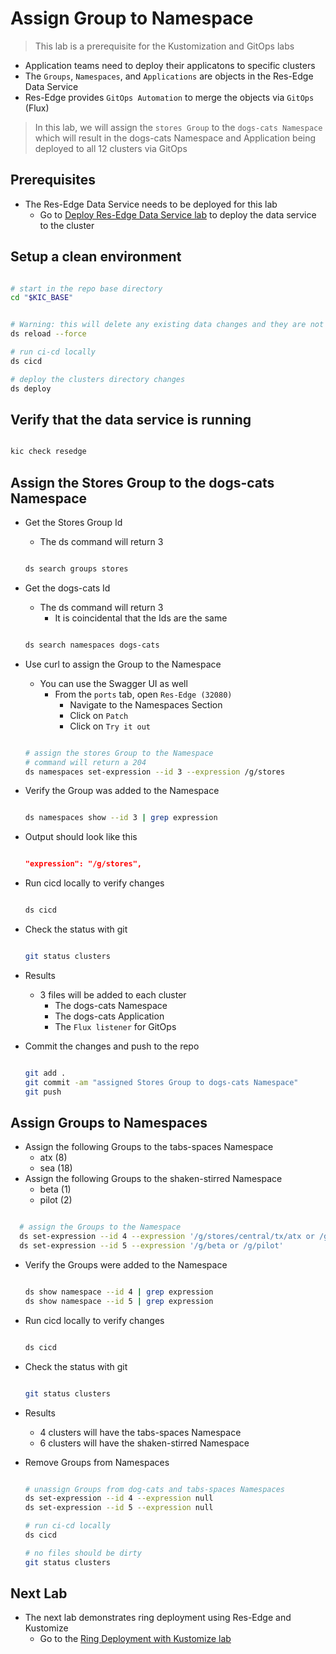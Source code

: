 # Assign Group to Namespace

> This lab is a prerequisite for the Kustomization and GitOps labs

- Application teams need to deploy their applicatons to specific clusters
- The `Groups`, `Namespaces`, and `Applications` are objects in the Res-Edge Data Service
- Res-Edge provides `GitOps Automation` to merge the objects via `GitOps` (Flux)

> In this lab, we will assign the `stores Group` to the `dogs-cats Namespace` which will result in the dogs-cats Namespace and Application being deployed to all 12 clusters via GitOps

## Prerequisites

- The Res-Edge Data Service needs to be deployed for this lab
  - Go to [Deploy Res-Edge Data Service lab](../deploy-res-edge.md#inner-loop-with-res-edge) to deploy the data service to the cluster

## Setup a clean environment

```bash

# start in the repo base directory
cd "$KIC_BASE"


# Warning: this will delete any existing data changes and they are not recoverable
ds reload --force

# run ci-cd locally
ds cicd

# deploy the clusters directory changes
ds deploy

```

## Verify that the data service is running

  ```bash

  kic check resedge

  ```

## Assign the Stores Group to the dogs-cats Namespace

- Get the Stores Group Id
  - The ds command will return 3

  ```bash

  ds search groups stores

  ```

- Get the dogs-cats Id
  - The ds command will return 3
    - It is coincidental that the Ids are the same

  ```bash

  ds search namespaces dogs-cats

  ```

- Use curl to assign the Group to the Namespace
  - You can use the Swagger UI as well
    - From the `ports` tab, open `Res-Edge (32080)`
      - Navigate to the Namespaces Section
      - Click on `Patch`
      - Click on `Try it out`

  ```bash

  # assign the stores Group to the Namespace
  # command will return a 204
  ds namespaces set-expression --id 3 --expression /g/stores

  ```

- Verify the Group was added to the Namespace

  ```bash

  ds namespaces show --id 3 | grep expression

  ```

- Output should look like this

  ```json

  "expression": "/g/stores",

  ```

- Run cicd locally to verify changes

  ```bash

  ds cicd

  ```

- Check the status with git

  ```bash

  git status clusters

  ```

- Results
  - 3 files will be added to each cluster
    - The dogs-cats Namespace
    - The dogs-cats Application
    - The `Flux listener` for GitOps

- Commit the changes and push to the repo

  ```bash

  git add .
  git commit -am "assigned Stores Group to dogs-cats Namespace"
  git push

  ```

## Assign Groups to Namespaces

- Assign the following Groups to the tabs-spaces Namespace
  - atx (8)
  - sea (18)
- Assign the following Groups to the shaken-stirred Namespace
  - beta (1)
  - pilot (2)

```bash

  # assign the Groups to the Namespace
  ds set-expression --id 4 --expression '/g/stores/central/tx/atx or /g/stores/west/wa/sea'
  ds set-expression --id 5 --expression '/g/beta or /g/pilot'

  ```

- Verify the Groups were added to the Namespace

  ```bash

  ds show namespace --id 4 | grep expression
  ds show namespace --id 5 | grep expression

  ```

- Run cicd locally to verify changes

  ```bash

  ds cicd

  ```

- Check the status with git

  ```bash

  git status clusters

  ```

- Results
  - 4 clusters will have the tabs-spaces Namespace
  - 6 clusters will have the shaken-stirred Namespace

- Remove Groups from Namespaces

  ```bash

  # unassign Groups from dog-cats and tabs-spaces Namespaces
  ds set-expression --id 4 --expression null
  ds set-expression --id 5 --expression null

  # run ci-cd locally
  ds cicd

  # no files should be dirty
  git status clusters

  ```

## Next Lab

- The next lab demonstrates ring deployment using Res-Edge and Kustomize
  - Go to the [Ring Deployment with Kustomize lab](../labs/ring-deployment-with-kustomize.md)
